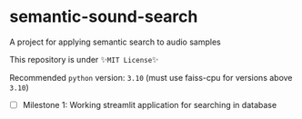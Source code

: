 # semantic-sound-search
A project for applying semantic search to audio samples

This repository is under ✨`MIT License`✨

Recommended `python` version: `3.10` (must use faiss-cpu for versions above `3.10`)

- [ ] Milestone 1: Working streamlit application for searching in database

